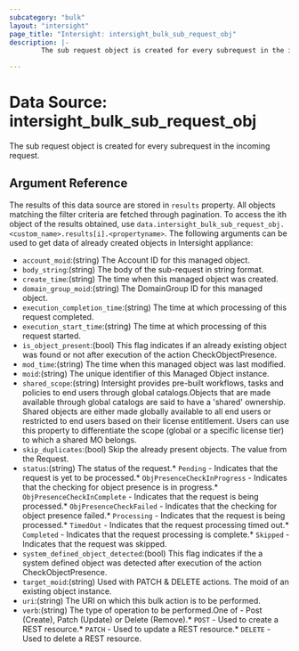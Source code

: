 ```yaml
---
subcategory: "bulk"
layout: "intersight"
page_title: "Intersight: intersight_bulk_sub_request_obj"
description: |-
        The sub request object is created for every subrequest in the incoming request.

---
```


# Data Source: intersight_bulk_sub_request_obj
The sub request object is created for every subrequest in the incoming request.
## Argument Reference
The results of this data source are stored in `results` property.
All objects matching the filter criteria are fetched through pagination.
To access the ith object of the results obtained, use `data.intersight_bulk_sub_request_obj.<custom_name>.results[i].<propertyname>`.
The following arguments can be used to get data of already created objects in Intersight appliance:
* `account_moid`:(string) The Account ID for this managed object. 
* `body_string`:(string) The body of the sub-request in string format. 
* `create_time`:(string) The time when this managed object was created. 
* `domain_group_moid`:(string) The DomainGroup ID for this managed object. 
* `execution_completion_time`:(string) The time at which processing of this request completed. 
* `execution_start_time`:(string) The time at which processing of this request started. 
* `is_object_present`:(bool) This flag indicates if an already existing object was found or not after execution of the action CheckObjectPresence. 
* `mod_time`:(string) The time when this managed object was last modified. 
* `moid`:(string) The unique identifier of this Managed Object instance. 
* `shared_scope`:(string) Intersight provides pre-built workflows, tasks and policies to end users through global catalogs.Objects that are made available through global catalogs are said to have a 'shared' ownership. Shared objects are either made globally available to all end users or restricted to end users based on their license entitlement. Users can use this property to differentiate the scope (global or a specific license tier) to which a shared MO belongs. 
* `skip_duplicates`:(bool) Skip the already present objects. The value from the Request. 
* `status`:(string) The status of the request.* `Pending` - Indicates that the request is yet to be processed.* `ObjPresenceCheckInProgress` - Indicates that the checking for object presence is in progress.* `ObjPresenceCheckInComplete` - Indicates that the request is being processed.* `ObjPresenceCheckFailed` - Indicates that the checking for object presence failed.* `Processing` - Indicates that the request is being processed.* `TimedOut` - Indicates that the request processing timed out.* `Completed` - Indicates that the request processing is complete.* `Skipped` - Indicates that the request was skipped. 
* `system_defined_object_detected`:(bool) This flag indicates if the a system defined object was detected after execution of the action CheckObjectPresence. 
* `target_moid`:(string) Used with PATCH & DELETE actions. The moid of an existing object instance. 
* `uri`:(string) The URI on which this bulk action is to be performed. 
* `verb`:(string) The type of operation to be performed.One of - Post (Create), Patch (Update) or Delete (Remove).* `POST` - Used to create a REST resource.* `PATCH` - Used to update a REST resource.* `DELETE` - Used to delete a REST resource. 
 
